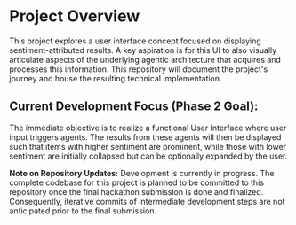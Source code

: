 # Project Overview

This project explores a user interface concept focused on displaying sentiment-attributed results. A key aspiration is for this UI to also visually articulate aspects of the underlying agentic architecture that acquires and processes this information. This repository will document the project's journey and house the resulting technical implementation.

## Current Development Focus (Phase 2 Goal):

The immediate objective is to realize a functional User Interface where user input triggers agents. The results from these agents will then be displayed such that items with higher sentiment are prominent, while those with lower sentiment are initially collapsed but can be optionally expanded by the user.

**Note on Repository Updates:**
Development is currently in progress. The complete codebase for this project is planned to be committed to this repository once the final hackathon submission is done and finalized. Consequently, iterative commits of intermediate development steps are not anticipated prior to the final submission.
